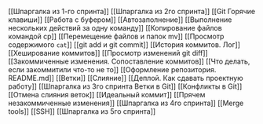 [[Шпаргалка из 1-го спринта]]
[[Шпаргалка из 2го спринта]]
[[Git Горячие клавиши]]
[[Работа с буфером]]
[[Автозаполнение]]
[[Выполнение нескольких действий за одну команду]]
[[Копирование файлов командой cp]]
[[Перемещение файлов и папок mv]]
[[Просмотр содержимого `cat`]]
[[git add и git commit]]
[[История коммитов. Лог]]
[[Хеширование коммитов]]
[[Просмотр изменений git diff]]
[[Закоммиченные изменения. Сопоставление коммитов]]
[[Что делать, если закоммитили что-то не то]]
[[Оформление репозитория. README.md]]
[[Ветки]]
[[Слияние]]
[[Деплой. Как сдавать проектную работу]]
[[Шпаргалка из 3го спринта Ветки в Git]]
[[Конфликты в Git]]
[[Отмена слияния веток]]
[[Идеальный коммит]]
[[Прячем незакоммиченные изменения]]
[[Шпаргалка из 4го спринта]]
[[Merge tools]]
[[SSH]]
[[Шпаргалка из 5го спринта]]





